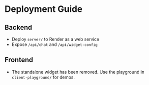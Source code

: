 # Deployment Guide

## Backend
- Deploy `server/` to Render as a web service
- Expose `/api/chat` and `/api/widget-config`

## Frontend
- The standalone widget has been removed. Use the playground in `client-playground/` for demos.
